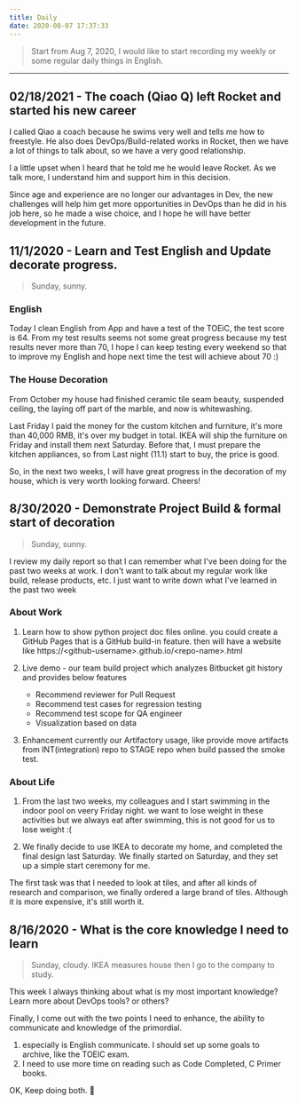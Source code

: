 ```yaml
---
title: Daily 
date: 2020-08-07 17:37:33
---
```


> Start from Aug 7, 2020, I would like to start recording my weekly or some regular daily things in English.

---
## 02/18/2021 - The coach (Qiao Q) left Rocket and started his new career

I called Qiao a coach because he swims very well and tells me how to freestyle. He also does DevOps/Build-related works in Rocket, then we have a lot of things to talk about, so we have a very good relationship.

I a little upset when I heard that he told me he would leave Rocket. As we talk more, I understand him and support him in this decision. 

Since age and experience are no longer our advantages in Dev, the new challenges will help him get more opportunities in DevOps than he did in his job here, so he made a wise choice, and I hope he will have better development in the future.
## 11/1/2020 - Learn and Test English and Update decorate progress.

> Sunday, sunny.

### English

Today I clean English from App and have a test of the TOEiC, the test score is 64. From my test results seems not some great progress because my test results never more than 70, I hope I can keep testing every weekend so that to improve my English and hope next time the test will achieve about 70 :)

### The House Decoration

From October my house had finished ceramic tile seam beauty, suspended ceiling, the laying off part of the marble, and now is whitewashing. 

Last Friday I paid the money for the custom kitchen and furniture, it's more than 40,000 RMB, it's over my budget in total. IKEA will ship the furniture on Friday and install them next Saturday. Before that, I must prepare the kitchen appliances, so from Last night (11.1) start to buy, the price is good. 

So, in the next two weeks, I will have great progress in the decoration of my house, which is very worth looking forward. Cheers!

## 8/30/2020 - Demonstrate Project Build & formal start of decoration

> Sunday, sunny.

I review my daily report so that I can remember what I've been doing for the past two weeks at work. I don't want to talk about my regular work like build, release products, etc. I just want to write down what I've learned in the past two week

### About Work

1. Learn how to show python project doc files online. you could create a GitHub Pages that is a GitHub build-in feature. then will have a website like https://\<github-username\>.github.io/\<repo-name\>.html

2. Live demo - our team build project which analyzes Bitbucket git history and provides below features

    * Recommend reviewer for Pull Request
    * Recommend test cases for regression testing 
    * Recommend test scope for QA engineer
    * Visualization based on data

3. Enhancement currently our Artifactory usage, like provide move artifacts from INT(integration) repo to STAGE repo when build passed the smoke test.

### About Life

1. From the last two weeks, my colleagues and I start swimming in the indoor pool on veery Friday night. we want to lose weight in these activities but we always eat after swimming, this is not good for us to lose weight :(

2. We finally decide to use IKEA to decorate my home, and completed the final design last Saturday. We finally started on Saturday, and they set up a simple start ceremony for me. 

The first task was that I needed to look at tiles, and after all kinds of research and comparison, we finally ordered a large brand of tiles. Although it is more expensive, it's still worth it.

## 8/16/2020 - What is the core knowledge I need to learn

> Sunday, cloudy. IKEA measures house then I go to the company to study.

This week I always thinking about what is my most important knowledge? Learn more about DevOps tools? or others? 

Finally, I come out with the two points I need to enhance, the ability to communicate and knowledge of the primordial.

1. especially is English communicate. I should set up some goals to archive, like the TOEIC exam.
2. I need to use more time on reading such as Code Completed, C Primer books.

OK, Keep doing both. 💪
